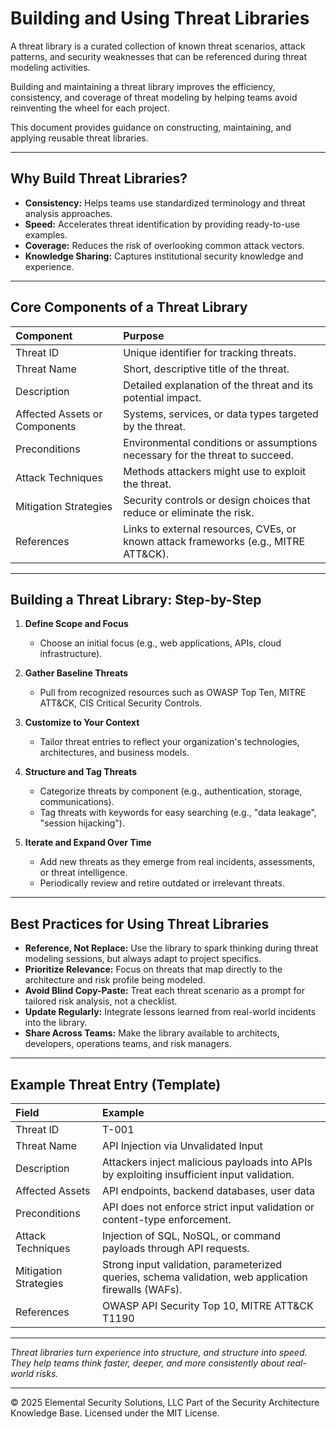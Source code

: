 # Building and Using Threat Libraries

A threat library is a curated collection of known threat scenarios, attack patterns, and security weaknesses that can be referenced during threat modeling activities.

Building and maintaining a threat library improves the efficiency, consistency, and coverage of threat modeling by helping teams avoid reinventing the wheel for each project.

This document provides guidance on constructing, maintaining, and applying reusable threat libraries.

---

## Why Build Threat Libraries?

- **Consistency:** Helps teams use standardized terminology and threat analysis approaches.
- **Speed:** Accelerates threat identification by providing ready-to-use examples.
- **Coverage:** Reduces the risk of overlooking common attack vectors.
- **Knowledge Sharing:** Captures institutional security knowledge and experience.

---

## Core Components of a Threat Library

| Component | Purpose |
|:----------|:--------|
| Threat ID | Unique identifier for tracking threats. |
| Threat Name | Short, descriptive title of the threat. |
| Description | Detailed explanation of the threat and its potential impact. |
| Affected Assets or Components | Systems, services, or data types targeted by the threat. |
| Preconditions | Environmental conditions or assumptions necessary for the threat to succeed. |
| Attack Techniques | Methods attackers might use to exploit the threat. |
| Mitigation Strategies | Security controls or design choices that reduce or eliminate the risk. |
| References | Links to external resources, CVEs, or known attack frameworks (e.g., MITRE ATT&CK). |

---

## Building a Threat Library: Step-by-Step

1. **Define Scope and Focus**
   - Choose an initial focus (e.g., web applications, APIs, cloud infrastructure).

2. **Gather Baseline Threats**
   - Pull from recognized resources such as OWASP Top Ten, MITRE ATT&CK, CIS Critical Security Controls.

3. **Customize to Your Context**
   - Tailor threat entries to reflect your organization's technologies, architectures, and business models.

4. **Structure and Tag Threats**
   - Categorize threats by component (e.g., authentication, storage, communications).
   - Tag threats with keywords for easy searching (e.g., "data leakage", "session hijacking").

5. **Iterate and Expand Over Time**
   - Add new threats as they emerge from real incidents, assessments, or threat intelligence.
   - Periodically review and retire outdated or irrelevant threats.

---

## Best Practices for Using Threat Libraries

- **Reference, Not Replace:** Use the library to spark thinking during threat modeling sessions, but always adapt to project specifics.
- **Prioritize Relevance:** Focus on threats that map directly to the architecture and risk profile being modeled.
- **Avoid Blind Copy-Paste:** Treat each threat scenario as a prompt for tailored risk analysis, not a checklist.
- **Update Regularly:** Integrate lessons learned from real-world incidents into the library.
- **Share Across Teams:** Make the library available to architects, developers, operations teams, and risk managers.

---

## Example Threat Entry (Template)

| Field | Example |
|:------|:--------|
| Threat ID | T-001 |
| Threat Name | API Injection via Unvalidated Input |
| Description | Attackers inject malicious payloads into APIs by exploiting insufficient input validation. |
| Affected Assets | API endpoints, backend databases, user data |
| Preconditions | API does not enforce strict input validation or content-type enforcement. |
| Attack Techniques | Injection of SQL, NoSQL, or command payloads through API requests. |
| Mitigation Strategies | Strong input validation, parameterized queries, schema validation, web application firewalls (WAFs). |
| References | OWASP API Security Top 10, MITRE ATT&CK T1190 |

---

*Threat libraries turn experience into structure, and structure into speed. They help teams think faster, deeper, and more consistently about real-world risks.*

---
© 2025 Elemental Security Solutions, LLC
Part of the Security Architecture Knowledge Base.
Licensed under the MIT License.
